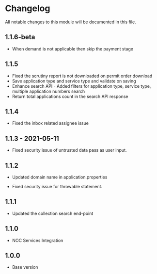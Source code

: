 # Changelog
All notable changes to this module will be documented in this file.

## 1.1.6-beta

- When demand is not applicable then skip the payment stage

## 1.1.5

- Fixed the scrutiny report is not downloaded on permit order download
- Save application type and service type and validate on saving
- Enhance search API - Added filters for application type, service type, multiple application numbers search
- Return total applications count in the search API response

## 1.1.4

- Fixed the inbox related assignee issue

## 1.1.3 - 2021-05-11

- Fixed security issue of untrusted data pass as user input.

## 1.1.2

- Updated domain name in application.properties
  
- Fixed security issue for throwable statement.

## 1.1.1

- Updated the collection search end-point

## 1.1.0

- NOC Services Integration

## 1.0.0

- Base version
